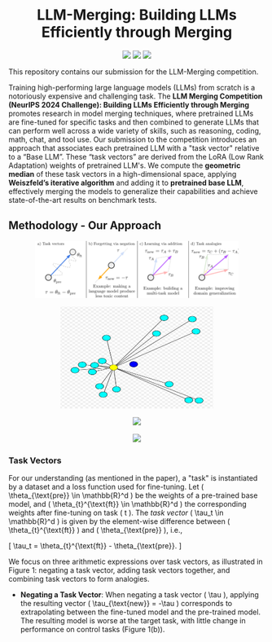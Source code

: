 <div align="center">
  <h1>LLM-Merging: Building LLMs Efficiently through Merging</h1>

  [![](https://img.shields.io/badge/Documentation-online-green)](https://llm-merging.readthedocs.io)
  [![](https://img.shields.io/badge/Website-online-green)](https://llm-merging.github.io)
  [![](https://img.shields.io/badge/License-MIT-blue)](#License)
</div>

This repository contains our submission for the LLM-Merging competition.

Training high-performing large language models (LLMs) from scratch is a notoriously expensive and challenging task. The **LLM Merging Competition (NeurIPS 2024 Challenge): Building LLMs Efficiently through Merging** promotes research in model merging techniques, where pretrained LLMs are fine-tuned for specific tasks and then combined to generate LLMs that can perform well across a wide variety of skills, such as reasoning, coding, math, chat, and tool use. Our submission to the competition introduces an approach that associates each pretrained LLM with a "task vector" relative to a “Base LLM”. These “task vectors” are derived from the LoRA (Low Rank Adaptation) weights of pretrained LLM's. We compute the **geometric median** of these task vectors in a high-dimensional space, applying **Weiszfeld’s iterative algorithm** and adding it to **pretrained base LLM**, effectively merging the models to generalize their capabilities and achieve state-of-the-art results on benchmark tests.

## Methodology - Our Approach

<!-- Change the size of the images here -->
<p align="center">
  <img src="image.png" alt="Description of Image 1" width="400">
</p>
<p align="center">
  <img src="image-1.png" alt="Description of Image 2" width="300" height="200">
</p>
<p align="center">
  <img src="https://file+.vscode-resource.vscode-cdn.net/c%3A/Users/SIDDHARTH%20GUPTA/Documents/LLM-Merging-new/images/image3.png.png?version%3D1730021499063"  width="400">
</p>
<p align="center">
  <img src="https://file+.vscode-resource.vscode-cdn.net/c%3A/Users/SIDDHARTH%20GUPTA/Documents/LLM-Merging-new/images/taskvector.png.jpg?version%3D1730021744645"  width="400">
</p>


###  Task Vectors

For our understanding (as mentioned in the paper), a "task" is instantiated by a dataset and a loss function used for fine-tuning. Let \( \theta_{\text{pre}} \in \mathbb{R}^d \) be the weights of a pre-trained base model, and \( \theta_{t}^{\text{ft}} \in \mathbb{R}^d \) the corresponding weights after fine-tuning on task \( t \). The *task vector* \( \tau_t \in \mathbb{R}^d \) is given by the element-wise difference between \( \theta_{t}^{\text{ft}} \) and \( \theta_{\text{pre}} \), i.e.,

\[
\tau_t = \theta_{t}^{\text{ft}} - \theta_{\text{pre}}.
\]

We focus on three arithmetic expressions over task vectors, as illustrated in Figure 1: negating a task vector, adding task vectors together, and combining task vectors to form analogies.

- **Negating a Task Vector**: When negating a task vector \( \tau \), applying the resulting vector \( \tau_{\text{new}} = -\tau \) corresponds to extrapolating between the fine-tuned model and the pre-trained model. The resulting model is worse at the target task, with little change in performance on control tasks (Figure 1(b)).
